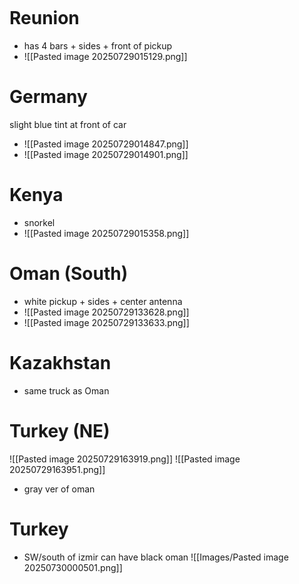 ```table-of-contents
```

# Reunion
- has 4 bars + sides + front of pickup
- ![[Pasted image 20250729015129.png]]
# Germany
slight blue tint at front of car
- ![[Pasted image 20250729014847.png]]
- ![[Pasted image 20250729014901.png]]
# Kenya
- snorkel
- ![[Pasted image 20250729015358.png]]

# Oman (South)
- white pickup + sides + center antenna
- ![[Pasted image 20250729133628.png]]
- ![[Pasted image 20250729133633.png]]
# Kazakhstan
- same truck as Oman

# Turkey (NE)
![[Pasted image 20250729163919.png]]
![[Pasted image 20250729163951.png]]
- gray ver of oman


# Turkey
- SW/south of izmir can have black oman
![[Images/Pasted image 20250730000501.png]]
